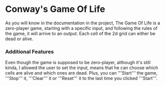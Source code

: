 # Conway's Game Of Life

As you will know in the documentation in the project, The Game Of Life is a zero-player game, starting with a specific input, and following  the rules of the game, it will arrive to an output. Each cell of the 2d grid can either be dead or alive.

### Additional Features
Even though the game is supposed to be zero-player, although it's still kinda, I allowed the user to set the input, means that he can choose which cells are alive and which ones are dead.
Plus, you can '''Start''' the game, '''Stop''' it, '''Clear''' it or '''Reset''' it to the last time you clicked '''Start'''.
